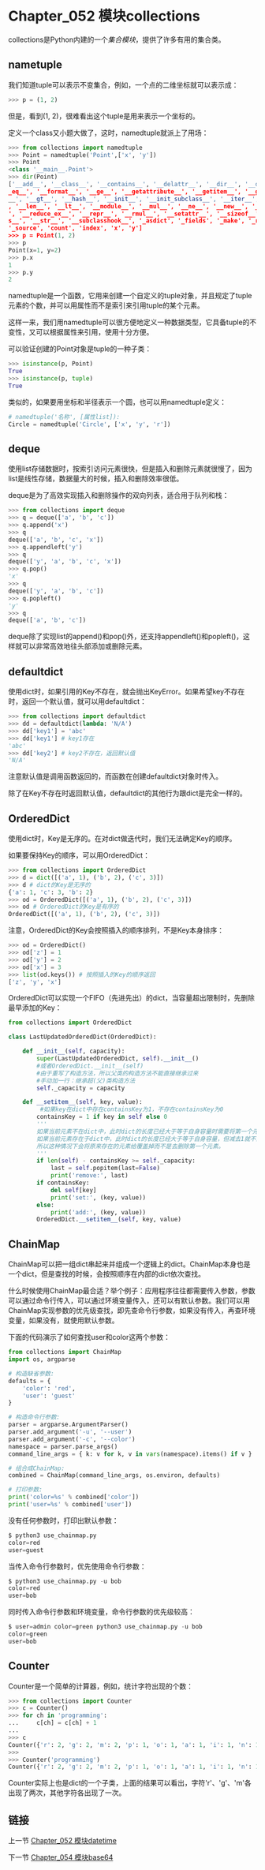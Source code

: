 # Chapter_052 模块collections

collections是Python内建的一个*集合模块*，提供了许多有用的集合类。


## nametuple

我们知道tuple可以表示不变集合，例如，一个点的二维坐标就可以表示成：

```python
>>> p = (1, 2)
```

但是，看到(1, 2)，很难看出这个tuple是用来表示一个坐标的。

定义一个class又小题大做了，这时，namedtuple就派上了用场：

```python
>>> from collections import namedtuple
>>> Point = namedtuple('Point',['x', 'y'])
>>> Point
<class '__main__.Point'>
>>> dir(Point)
['__add__', '__class__', '__contains__', '__delattr__', '__dir__', '__doc__', '_
_eq__', '__format__', '__ge__', '__getattribute__', '__getitem__', '__getnewargs
__', '__gt__', '__hash__', '__init__', '__init_subclass__', '__iter__', '__le__'
, '__len__', '__lt__', '__module__', '__mul__', '__ne__', '__new__', '__reduce__
', '__reduce_ex__', '__repr__', '__rmul__', '__setattr__', '__sizeof__', '__slot
s__', '__str__', '__subclasshook__', '_asdict', '_fields', '_make', '_replace',
'_source', 'count', 'index', 'x', 'y']
>>> p = Point(1, 2)
>>> p
Point(x=1, y=2)
>>> p.x
1
>>> p.y
2
```

namedtuple是一个函数，它用来创建一个自定义的tuple对象，并且规定了tuple元素的个数，并可以用属性而不是索引来引用tuple的某个元素。

这样一来，我们用namedtuple可以很方便地定义一种数据类型，它具备tuple的不变性，又可以根据属性来引用，使用十分方便。

可以验证创建的Point对象是tuple的一种子类：

```python
>>> isinstance(p, Point)
True
>>> isinstance(p, tuple)
True
```

类似的，如果要用坐标和半径表示一个圆，也可以用namedtuple定义：

```python
# namedtuple('名称', [属性list]):
Circle = namedtuple('Circle', ['x', 'y', 'r'])
```

## deque

使用list存储数据时，按索引访问元素很快，但是插入和删除元素就很慢了，因为list是线性存储，数据量大的时候，插入和删除效率很低。

deque是为了高效实现插入和删除操作的双向列表，适合用于队列和栈：

```python
>>> from collections import deque
>>> q = deque(['a', 'b', 'c'])
>>> q.append('x')
>>> q
deque(['a', 'b', 'c', 'x'])
>>> q.appendleft('y')
>>> q
deque(['y', 'a', 'b', 'c', 'x'])
>>> q.pop()
'x'
>>> q
deque(['y', 'a', 'b', 'c'])
>>> q.popleft()
'y'
>>> q
deque(['a', 'b', 'c'])
```

deque除了实现list的append()和pop()外，还支持appendleft()和popleft()，这样就可以非常高效地往头部添加或删除元素。

## defaultdict

使用dict时，如果引用的Key不存在，就会抛出KeyError。如果希望key不存在时，返回一个默认值，就可以用defaultdict：

```python
>>> from collections import defaultdict
>>> dd = defaultdict(lambda: 'N/A')
>>> dd['key1'] = 'abc'
>>> dd['key1'] # key1存在
'abc'
>>> dd['key2'] # key2不存在，返回默认值
'N/A'
```

注意默认值是调用函数返回的，而函数在创建defaultdict对象时传入。

除了在Key不存在时返回默认值，defaultdict的其他行为跟dict是完全一样的。

## OrderedDict

使用dict时，Key是无序的。在对dict做迭代时，我们无法确定Key的顺序。

如果要保持Key的顺序，可以用OrderedDict：

```python
>>> from collections import OrderedDict
>>> d = dict([('a', 1), ('b', 2), ('c', 3)])
>>> d # dict的Key是无序的
{'a': 1, 'c': 3, 'b': 2}
>>> od = OrderedDict([('a', 1), ('b', 2), ('c', 3)])
>>> od # OrderedDict的Key是有序的
OrderedDict([('a', 1), ('b', 2), ('c', 3)])
```

注意，OrderedDict的Key会按照插入的顺序排列，不是Key本身排序：

```python
>>> od = OrderedDict()
>>> od['z'] = 1
>>> od['y'] = 2
>>> od['x'] = 3
>>> list(od.keys()) # 按照插入的Key的顺序返回
['z', 'y', 'x']
```

OrderedDict可以实现一个FIFO（先进先出）的dict，当容量超出限制时，先删除最早添加的Key：

```python
from collections import OrderedDict

class LastUpdatedOrderedDict(OrderedDict):

    def __init__(self, capacity):
        super(LastUpdatedOrderedDict, self).__init__()
        #或者OrderedDict.__init__(self)
        #由于重写了构造方法，所以父类的构造方法不能直接继承过来
        #手动加一行：继承超(父)类构造方法
        self._capacity = capacity

    def __setitem__(self, key, value):
         #如果key在dict中存在containsKey为1，不存在containsKey为0
        containsKey = 1 if key in self else 0
        '''
        如果当前元素不在dict中，此时dict的长度已经大于等于自身容量时需要将第一个元素删除
        如果当前元素存在于dict中，此时dict的长度已经大于等于自身容量，但减去1就不满足该条件了
        所以这种情况下会将原来存在的元素给覆盖掉而不是去删除第一个元素。
        '''
        if len(self) - containsKey >= self._capacity:
            last = self.popitem(last=False)
            print('remove:', last)
        if containsKey:
            del self[key]
            print('set:', (key, value))
        else:
            print('add:', (key, value))
        OrderedDict.__setitem__(self, key, value)
```

## ChainMap

ChainMap可以把一组dict串起来并组成一个逻辑上的dict。ChainMap本身也是一个dict，但是查找的时候，会按照顺序在内部的dict依次查找。

什么时候使用ChainMap最合适？举个例子：应用程序往往都需要传入参数，参数可以通过命令行传入，可以通过环境变量传入，还可以有默认参数。我们可以用ChainMap实现参数的优先级查找，即先查命令行参数，如果没有传入，再查环境变量，如果没有，就使用默认参数。

下面的代码演示了如何查找user和color这两个参数：

```python
from collections import ChainMap
import os, argparse

# 构造缺省参数:
defaults = {
    'color': 'red',
    'user': 'guest'
}

# 构造命令行参数:
parser = argparse.ArgumentParser()
parser.add_argument('-u', '--user')
parser.add_argument('-c', '--color')
namespace = parser.parse_args()
command_line_args = { k: v for k, v in vars(namespace).items() if v }

# 组合成ChainMap:
combined = ChainMap(command_line_args, os.environ, defaults)

# 打印参数:
print('color=%s' % combined['color'])
print('user=%s' % combined['user'])
```

没有任何参数时，打印出默认参数：

```python
$ python3 use_chainmap.py 
color=red
user=guest
```

当传入命令行参数时，优先使用命令行参数：

```python
$ python3 use_chainmap.py -u bob
color=red
user=bob
```

同时传入命令行参数和环境变量，命令行参数的优先级较高：

```python
$ user=admin color=green python3 use_chainmap.py -u bob
color=green
user=bob
```

## Counter

Counter是一个简单的计算器，例如，统计字符出现的个数：

```python
>>> from collections import Counter
>>> c = Counter()
>>> for ch in 'programming':
...     c[ch] = c[ch] + 1
...
>>> c
Counter({'r': 2, 'g': 2, 'm': 2, 'p': 1, 'o': 1, 'a': 1, 'i': 1, 'n': 1})
>>>
>>> Counter('programming')
Counter({'r': 2, 'g': 2, 'm': 2, 'p': 1, 'o': 1, 'a': 1, 'i': 1, 'n': 1})
```

Counter实际上也是dict的一个子类，上面的结果可以看出，字符'r'、'g'、'm'各出现了两次，其他字符各出现了一次。

## 链接

上一节 [Chapter_052 模块datetime](https://github.com/nizo2010/Study_Python_lxf/blob/master/Chapter_052.md "Chapter_051 模块datetime")

下一节 [Chapter_054 模块base64](https://github.com/nizo2010/Study_Python_lxf/blob/master/Chapter_054.md "Chapter_053 模块base64")
